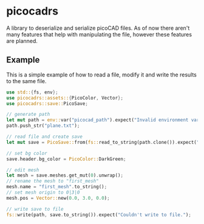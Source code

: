 # picocadrs

A library to deserialize and serialize picoCAD files.
As of now there aren't many features that help with manipulating the file, however these features are planned.

## Example

This is a simple example of how to read a file, modify it and write the results to the same file.

```rust
use std::{fs, env};
use picocadrs::assets::{PicoColor, Vector};
use picocadrs::save::PicoSave;

// generate path
let mut path = env::var("picocad_path").expect("Invalid environment variable.");
path.push_str("plane.txt");

// read file and create save
let mut save = PicoSave::from(fs::read_to_string(path.clone()).expect("Couldn't read file."));

// set bg color
save.header.bg_color = PicoColor::DarkGreen;

// edit mesh
let mesh = save.meshes.get_mut(0).unwrap();
// rename the mesh to "first_mesh"
mesh.name = "first_mesh".to_string();
// set mesh origin to 0|3|0
mesh.pos = Vector::new(0.0, 3.0, 0.0);

// write save to file
fs::write(path, save.to_string()).expect("Couldn't write to file.");
```